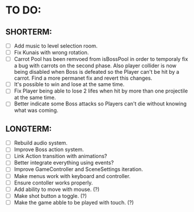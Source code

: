 # **TO DO:**

## **SHORTERM:**

- [ ] Add music to level selection room.
- [ ] Fix Kunais with wrong rotation.
- [ ] Carrot Pool has been remvoed from isBossPool in order to temporaly fix a bug with carrots on the second phase. Also player collider is now being disabled when Boss is defeated so the Player can't be hit by a carrot. Find a more permanet fix and revert this changes.
- [ ] It's possible to win and lose at the same time.
- [ ] Fix Player being able to lose 2 lifes when hit by more than one projectile at the same time.
- [ ] Better indicate some Boss attacks so Players can't die without knowing what was coming.

## **LONGTERM:**

- [ ] Rebuild audio system.
- [ ] Improve Boss action system.
- [ ] Link Action transition with animations?
- [ ] Better integrate everything using events?
- [ ] Improve GameController and SceneSettings iteration.
- [ ] Make menus work with keyboard and controller.
- [ ] Ensure contoller works properly.
- [ ] Add ability to move with mouse. (?) 
- [ ] Make shot button a toggle. (?)
- [ ] Make the game abble to be played with touch. (?)